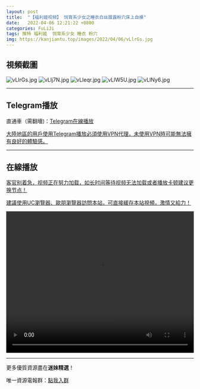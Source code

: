 ```yaml
---
layout: post
title:  "【福利姬视频】 饲育系少女之睡衣白丝展露粉穴床上自摸"
date:   2022-04-06 12:21:22 +0800
categories: FuLiJi
tags: 推特 福利姬  饲育系少女 睡衣 粉穴
img: https://kanjiantu.top/images/2022/04/06/vLlrGs.jpg
---
```



## 視頻截圖

![vLlrGs.jpg](https://kanjiantu.top/images/2022/04/06/vLlrGs.jpg)
![vLlj7N.jpg](https://kanjiantu.top/images/2022/04/06/vLlj7N.jpg)
![vLleqr.jpg](https://kanjiantu.top/images/2022/04/06/vLleqr.jpg)
![vLlW5U.jpg](https://kanjiantu.top/images/2022/04/06/vLlW5U.jpg)
![vLlNy6.jpg](https://kanjiantu.top/images/2022/04/06/vLlNy6.jpg)

* * *
## Telegram播放

直通車（需翻墻)：[Telegram在線播放](https://t.me/mimeijingxuan/471)

<u>大陸地區的用戶使用Telegram播放必須使用VPN代理，未使用VPN時可能無法擁有良好的體驗感。</u> 
* * *
## 在線播放
<u>客官别着急，视频正在努力加载，如长时间等待视频无法加载或者播放卡顿建议更换节点！</u>

<u>建議使用UC瀏覽器、歐朋瀏覽器訪問本站，可直接緩存本站視頻，激情又給力！</u>
<center><video src="https://cdn.publer.io/uploads/videos/624bf691db2797101667562c/cbf6ce85366cbac26203dad55b17b80b.mp4" width="100%" height="380px" controls="controls"></video></center>

* * *
更多優質資源盡在**迷妹精選**！

唯一資源電報群：[點我入群](https://t.me/mimeijingxuan)



